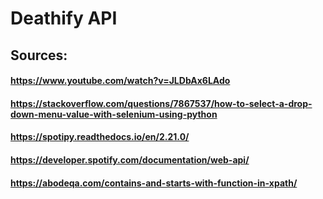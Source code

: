 # Deathify API

## Sources:
#### https://www.youtube.com/watch?v=JLDbAx6LAdo
#### https://stackoverflow.com/questions/7867537/how-to-select-a-drop-down-menu-value-with-selenium-using-python
#### https://spotipy.readthedocs.io/en/2.21.0/
#### https://developer.spotify.com/documentation/web-api/
#### https://abodeqa.com/contains-and-starts-with-function-in-xpath/
